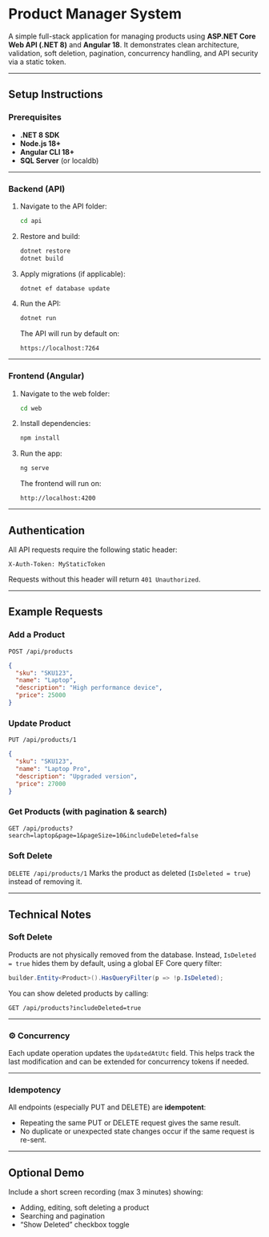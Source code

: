 # Product Manager System

A simple full-stack application for managing products using **ASP.NET Core Web API (.NET 8)** and **Angular 18**.
It demonstrates clean architecture, validation, soft deletion, pagination, concurrency handling, and API security via a static token.

---

## Setup Instructions

### Prerequisites

* **.NET 8 SDK**
* **Node.js 18+**
* **Angular CLI 18+**
* **SQL Server** (or localdb)

---

### Backend (API)

1. Navigate to the API folder:

   ```bash
   cd api
   ```
2. Restore and build:

   ```bash
   dotnet restore
   dotnet build
   ```
3. Apply migrations (if applicable):

   ```bash
   dotnet ef database update
   ```
4. Run the API:

   ```bash
   dotnet run
   ```

   The API will run by default on:

   ```
   https://localhost:7264
   ```

---

### Frontend (Angular)

1. Navigate to the web folder:

   ```bash
   cd web
   ```
2. Install dependencies:

   ```bash
   npm install
   ```
3. Run the app:

   ```bash
   ng serve
   ```

   The frontend will run on:

   ```
   http://localhost:4200
   ```

---

## Authentication

All API requests require the following static header:

```
X-Auth-Token: MyStaticToken
```

Requests without this header will return `401 Unauthorized`.

---

## Example Requests

### Add a Product

`POST /api/products`

```json
{
  "sku": "SKU123",
  "name": "Laptop",
  "description": "High performance device",
  "price": 25000
}
```

### Update Product

`PUT /api/products/1`

```json
{
  "sku": "SKU123",
  "name": "Laptop Pro",
  "description": "Upgraded version",
  "price": 27000
}
```

### Get Products (with pagination & search)

`GET /api/products?search=laptop&page=1&pageSize=10&includeDeleted=false`

### Soft Delete

`DELETE /api/products/1`
Marks the product as deleted (`IsDeleted = true`) instead of removing it.

---

## Technical Notes

### Soft Delete

Products are not physically removed from the database.
Instead, `IsDeleted = true` hides them by default, using a global EF Core query filter:

```csharp
builder.Entity<Product>().HasQueryFilter(p => !p.IsDeleted);
```

You can show deleted products by calling:

```
GET /api/products?includeDeleted=true
```

---

### ⚙️ Concurrency

Each update operation updates the `UpdatedAtUtc` field.
This helps track the last modification and can be extended for concurrency tokens if needed.

---

### Idempotency

All endpoints (especially PUT and DELETE) are **idempotent**:

* Repeating the same PUT or DELETE request gives the same result.
* No duplicate or unexpected state changes occur if the same request is re-sent.

---

## Optional Demo

Include a short screen recording (max 3 minutes) showing:

* Adding, editing, soft deleting a product
* Searching and pagination
* “Show Deleted” checkbox toggle
